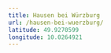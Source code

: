 ```yaml
---
title: Hausen bei Würzburg
url: /hausen-bei-wuerzburg/
latitude: 49.9270599
longitude: 10.0264921
---
```

